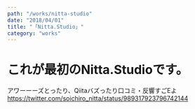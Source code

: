 ```yaml
---
path: "/works/nitta-studio"
date: "2018/04/01"
title: "「Nitta.Studio」"
category: "works"
---
```


# これが最初のNitta.Studioです。
アワーーーズとったり、Qiitaバズったり口コミ・反響すごEよ
https://twitter.com/soichiro_nitta/status/989317923796742144